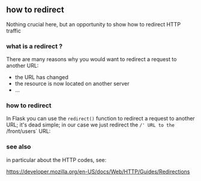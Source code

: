 ## how to redirect

Nothing crucial here, but an opportunity to show how to redirect HTTP traffic

### what is a redirect ?

There are many reasons why you would want to redirect a request to another URL:

- the URL has changed
- the resource is now located on another server
- ...

### how to redirect

In Flask you can use the `redirect()` function to redirect a request to another URL; it's dead simple;
in our case we just redirect the `/' URL to the `/front/users` URL:

### see also

in particular about the HTTP codes, see:

https://developer.mozilla.org/en-US/docs/Web/HTTP/Guides/Redirections

